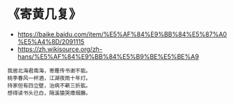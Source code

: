 
# 《寄黄几复》
- https://baike.baidu.com/item/%E5%AF%84%E9%BB%84%E5%87%A0%E5%A4%8D/2091115
- https://zh.wikisource.org/zh-hans/%E5%AF%84%E9%BB%84%E5%B9%BE%E5%BE%A9

```console
我居北海君南海，寄雁传书谢不能。
桃李春风一杯酒，江湖夜雨十年灯。
持家但有四立壁，治病不蕲三折肱。
想得读书头已白，隔溪猿哭瘴烟藤。
```
